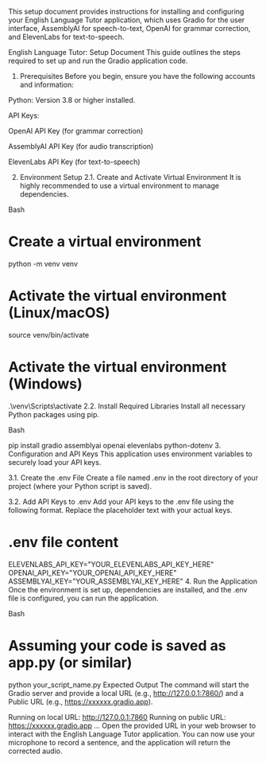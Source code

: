 This setup document provides instructions for installing and configuring your English Language Tutor application, which uses Gradio for the user interface, AssemblyAI for speech-to-text, OpenAI for grammar correction, and ElevenLabs for text-to-speech.

English Language Tutor: Setup Document
This guide outlines the steps required to set up and run the Gradio application code.

1. Prerequisites
Before you begin, ensure you have the following accounts and information:

Python: Version 3.8 or higher installed.

API Keys:

OpenAI API Key (for grammar correction)

AssemblyAI API Key (for audio transcription)

ElevenLabs API Key (for text-to-speech)

2. Environment Setup
2.1. Create and Activate Virtual Environment
It is highly recommended to use a virtual environment to manage dependencies.

Bash

# Create a virtual environment
python -m venv venv

# Activate the virtual environment (Linux/macOS)
source venv/bin/activate

# Activate the virtual environment (Windows)
.\venv\Scripts\activate
2.2. Install Required Libraries
Install all necessary Python packages using pip.

Bash

pip install gradio assemblyai openai elevenlabs python-dotenv
3. Configuration and API Keys
This application uses environment variables to securely load your API keys.

3.1. Create the .env File
Create a file named .env in the root directory of your project (where your Python script is saved).

3.2. Add API Keys to .env
Add your API keys to the .env file using the following format. Replace the placeholder text with your actual keys.

# .env file content
ELEVENLABS_API_KEY="YOUR_ELEVENLABS_API_KEY_HERE"
OPENAI_API_KEY="YOUR_OPENAI_API_KEY_HERE"
ASSEMBLYAI_KEY="YOUR_ASSEMBLYAI_KEY_HERE"
4. Run the Application
Once the environment is set up, dependencies are installed, and the .env file is configured, you can run the application.

Bash

# Assuming your code is saved as app.py (or similar)
python your_script_name.py
Expected Output
The command will start the Gradio server and provide a local URL (e.g., http://127.0.0.1:7860/) and a Public URL (e.g., https://xxxxxx.gradio.app).

Running on local URL:  http://127.0.0.1:7860
Running on public URL: https://xxxxxx.gradio.app
...
Open the provided URL in your web browser to interact with the English Language Tutor application. You can now use your microphone to record a sentence, and the application will return the corrected audio.